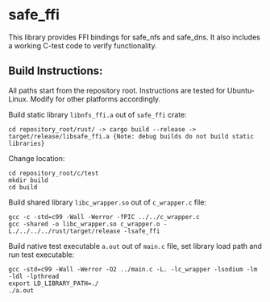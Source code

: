 # safe_ffi
This library provides FFI bindings for safe_nfs and safe_dns. It also includes a working C-test code to verify functionality.

## Build Instructions:

All paths start from the repository root. Instructions are tested for Ubuntu-Linux. Modify for other platforms accordingly.

Build static library `libnfs_ffi.a` out of `safe_ffi` crate:
```
cd repository_root/rust/ -> cargo build --release -> target/release/libsafe_ffi.a {Note: debug builds do not build static libraries}
```
Change location:
```
cd repository_root/c/test
mkdir build
cd build
```
Build shared library `libc_wrapper.so` out of `c_wrapper.c` file:
```
gcc -c -std=c99 -Wall -Werror -fPIC ../../c_wrapper.c
gcc -shared -o libc_wrapper.so c_wrapper.o -L./../../../rust/target/release -lsafe_ffi
```

Build native test executable `a.out` out of `main.c` file, set library load path and run test executable:
```
gcc -std=c99 -Wall -Werror -O2 ../main.c -L. -lc_wrapper -lsodium -lm -ldl -lpthread
export LD_LIBRARY_PATH=./
./a.out
```
